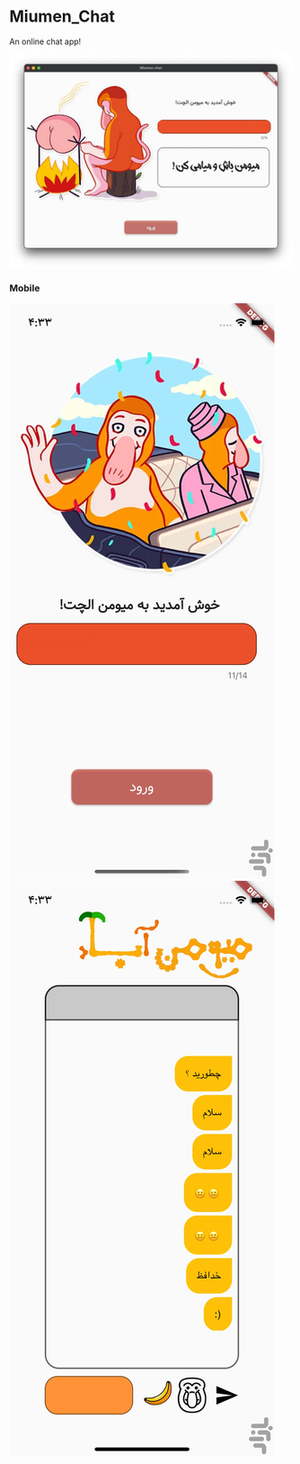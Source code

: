 # Miumen_Chat
An online chat app! 

![Login Demo](assets/login.jpeg?raw=true "Login demo")

### Mobile 

![Login Demo](screenshots/com.example.miumen_chat-187001410867.jpg?raw=true "Login demo")
![Chat Demo](screenshots/com.example.miumen_chat-275443269708.jpg?raw=true "Chat demo")
